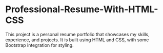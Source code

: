 # Professional-Resume-With-HTML-CSS
This project is a personal resume portfolio that showcases my skills, experience, and projects. It is built using HTML and CSS, with some Bootstrap integration for styling.
